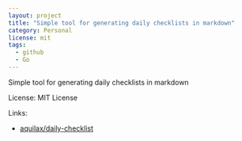 ```yaml
---
layout: project
title: "Simple tool for generating daily checklists in markdown"
category: Personal
license: mit
tags:
  - github
  - Go
---
```


Simple tool for generating daily checklists in markdown

License: MIT License

Links:

* [aquilax/daily-checklist](https://github.com/aquilax/daily-checklist)
